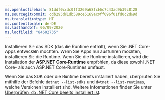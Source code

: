 ```yaml
---
ms.openlocfilehash: 81ddf0ccdc0ff3269a68fcb6c7c43ad9b39c8128
ms.sourcegitcommit: cdb295dd1db589ce5169ac9ff096f01fd0c2da9d
ms.translationtype: HT
ms.contentlocale: de-DE
ms.lasthandoff: 06/09/2020
ms.locfileid: "84602735"
---
```


Installieren Sie das SDK (das die Runtime enthält), wenn Sie .NET Core-Apps entwickeln möchten. Wenn Sie Apps nur ausführen möchten, installieren Sie die Runtime. Wenn Sie die Runtime installieren, wird die Installation der **ASP.NET Core-Runtime** empfohlen, da diese sowohl .NET Core- als auch ASP.NET Core-Runtimes umfasst.

Wenn Sie das SDK oder die Runtime bereits installiert haben, überprüfen Sie mithilfe der Befehle `dotnet --list-sdks` und `dotnet --list-runtimes`, welche Versionen installiert sind. Weitere Informationen finden Sie unter [Überprüfen, ob .NET Core bereits installiert ist](../how-to-detect-installed-versions.md).
